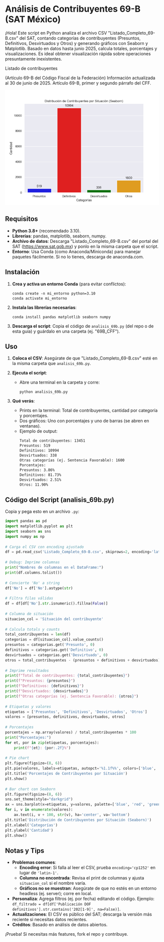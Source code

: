 # Análisis de Contribuyentes 69-B (SAT México)

¡Hola! Este script en Python analiza el archivo CSV "Listado_Completo_69-B.csv" del SAT, contando categorías de contribuyentes (Presuntos, Definitivos, Desvirtuados y Otros) y generando gráficos con Seaborn y Matplotlib. Basado en datos hasta junio 2025, calcula totales, porcentajes y visualizaciones. Es ideal obtener visualización rápida sobre operaciones presuntamente inexistentes.

Listado de contribuyentes

(Artículo 69-B del Código Fiscal de la Federación)
Información actualizada al 30 de junio de 2025.
Artículo 69-B, primer y segundo párrafo del CFF.

![Figura No.1](Figure_1.png)

## Requisitos
- **Python 3.8+** (recomendado 3.10).
- **Librerías**: pandas, matplotlib, seaborn, numpy.
- **Archivo de datos**: Descarga "Listado_Completo_69-B.csv" del portal del SAT (https://www.sat.gob.mx) y ponlo en la misma carpeta que el script.
- **Entorno**: Usa Conda (como Anaconda/Miniconda) para manejar paquetes fácilmente. Si no lo tienes, descarga de anaconda.com.

## Instalación
1. **Crea y activa un entorno Conda** (para evitar conflictos):
   ```
   conda create -n mi_entorno python=3.10
   conda activate mi_entorno
   ```

2. **Instala las librerías necesarias**:
   ```
   conda install pandas matplotlib seaborn numpy
   ```

3. **Descarga el script**: Copia el código de `analisis_69b.py` (del repo o de esta guía) y guárdalo en una carpeta (ej. "69B_CFF").

## Uso
1. **Coloca el CSV**: Asegúrate de que "Listado_Completo_69-B.csv" esté en la misma carpeta que `analisis_69b.py`.

2. **Ejecuta el script**:
   - Abre una terminal en la carpeta y corre:
     ```
     python analisis_69b.py
     ```

3. **Qué verás**:
   - Prints en la terminal: Total de contribuyentes, cantidad por categoría y porcentajes.
   - Dos gráficos: Uno con porcentajes y uno de barras (se abren en ventanas).
   - Ejemplo de output:
     ```
     Total de contribuyentes: 13451
     Presuntos: 519
     Definitivos: 10994
     Desvirtuados: 338
     Otras categorías (ej. Sentencia Favorable): 1600
     Porcentajes:
     Presuntos: 3.86%
     Definitivos: 81.73%
     Desvirtuados: 2.51%
     Otros: 11.90%
     ```

## Código del Script (analisis_69b.py)
Copia y pega esto en un archivo `.py`:

```python
import pandas as pd
import matplotlib.pyplot as plt
import seaborn as sns
import numpy as np

# Carga el CSV con encoding ajustado
df = pd.read_csv('Listado_Completo_69-B.csv', skiprows=2, encoding='latin-1', on_bad_lines='skip')

# Debug: Imprime columnas
print("Nombres de columnas en el DataFrame:")
print(df.columns.tolist())

# Convierte 'No' a string
df['No'] = df['No'].astype(str)

# Filtra filas válidas
df = df[df['No'].str.isnumeric().fillna(False)]

# Columna de situación
situacion_col = 'Situación del contribuyente'

# Calcula totals y counts
total_contribuyentes = len(df)
categorias = df[situacion_col].value_counts()
presuntos = categorias.get('Presunto', 0)
definitivos = categorias.get('Definitivo', 0)
desvirtuados = categorias.get('Desvirtuado', 0)
otros = total_contribuyentes - (presuntos + definitivos + desvirtuados)

# Imprime resultados
print(f"Total de contribuyentes: {total_contribuyentes}")
print(f"Presuntos: {presuntos}")
print(f"Definitivos: {definitivos}")
print(f"Desvirtuados: {desvirtuados}")
print(f"Otras categorías (ej. Sentencia Favorable): {otros}")

# Etiquetas y valores
etiquetas = ['Presuntos', 'Definitivos', 'Desvirtuados', 'Otros']
valores = [presuntos, definitivos, desvirtuados, otros]

# Porcentajes
porcentajes = np.array(valores) / total_contribuyentes * 100
print("Porcentajes:")
for et, por in zip(etiquetas, porcentajes):
    print(f"{et}: {por:.2f}%")

# Pie chart
plt.figure(figsize=(8, 6))
plt.pie(valores, labels=etiquetas, autopct='%1.1f%%', colors=['blue', 'red', 'green', 'orange'])
plt.title('Porcentajes de Contribuyentes por Situación')
plt.show()

# Bar chart con Seaborn
plt.figure(figsize=(8, 6))
sns.set_theme(style="darkgrid")
ax = sns.barplot(x=etiquetas, y=valores, palette=['blue', 'red', 'green', 'orange'])
for i, v in enumerate(valores):
    ax.text(i, v + 100, str(v), ha='center', va='bottom')
plt.title('Distribución de Contribuyentes por Situación (Seaborn)')
plt.xlabel('Categorías')
plt.ylabel('Cantidad')
plt.show()
```

## Notas y Tips
- **Problemas comunes**:
  - **Encoding error**: Si falla al leer el CSV, prueba `encoding='cp1252'` en lugar de `'latin-1'`.
  - **Columna no encontrada**: Revisa el print de columnas y ajusta `situacion_col` si el nombre varía.
  - **Gráficos no se muestran**: Asegúrate de que no estés en un entorno headless (ej. server); corre en local.
- **Personaliza**: Agrega filtros (ej. por fecha) editando el código. Ejemplo: `df_filtrado = df[df['Publicación DOF definitivos'].str.contains('202[1-9]', na=False)]`.
- **Actualizaciones**: El CSV es público del SAT; descarga la versión más reciente si necesitas datos recientes.
- **Créditos**: Basado en análisis de datos abiertos. 

¡Prueba! Si necesitas más features, fork el repo y contribuye. 
